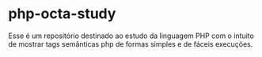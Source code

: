 # php-octa-study
Esse é um repositório destinado ao estudo da linguagem PHP com o intuito de mostrar tags semânticas php de formas simples e de fáceis execuções.
